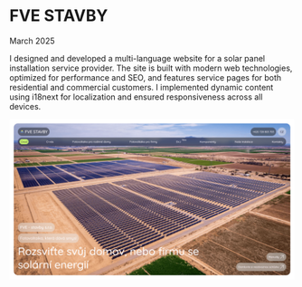 # FVE STAVBY

March 2025

I designed and developed a multi-language website for a solar panel installation service provider. The site is built with modern web technologies, optimized for performance and SEO, and features service pages for both residential and commercial customers. I implemented dynamic content using i18next for localization and ensured responsiveness across all devices.

![FVE STAVBY hero screenshot](./public/screenshot/fve-stavby-ss-v7-c.png)

